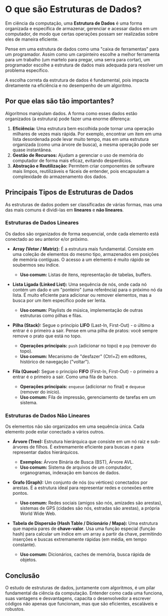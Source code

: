 # O que são Estruturas de Dados?

Em ciência da computação, uma **Estrutura de Dados** é uma forma organizada e específica de armazenar, gerenciar e acessar dados em um computador, de modo que certas operações possam ser realizadas sobre eles de maneira eficiente.

Pense em uma estrutura de dados como uma "caixa de ferramentas" para um programador. Assim como um carpinteiro escolhe a melhor ferramenta para um trabalho (um martelo para pregar, uma serra para cortar), um programador escolhe a estrutura de dados mais adequada para resolver um problema específico.

A escolha correta da estrutura de dados é fundamental, pois impacta diretamente na eficiência e no desempenho de um algoritmo.

## Por que elas são tão importantes?

Algoritmos manipulam dados. A forma como esses dados estão organizados (a estrutura) pode fazer uma enorme diferença:

1.  **Eficiência:** Uma estrutura bem escolhida pode tornar uma operação milhares de vezes mais rápida. Por exemplo, encontrar um item em uma lista desordenada pode levar muito tempo, mas em uma estrutura organizada (como uma árvore de busca), a mesma operação pode ser quase instantânea.
2.  **Gestão de Recursos:** Ajudam a gerenciar o uso de memória do computador de forma mais eficaz, evitando desperdícios.
3.  **Abstração e Reutilização:** Permitem criar componentes de software mais limpos, reutilizáveis e fáceis de entender, pois encapsulam a complexidade do armazenamento dos dados.

## Principais Tipos de Estruturas de Dados

As estruturas de dados podem ser classificadas de várias formas, mas uma das mais comuns é dividi-las em **lineares** e **não lineares**.

### Estruturas de Dados Lineares

Os dados são organizados de forma sequencial, onde cada elemento está conectado ao seu anterior e/or próximo.

*   **Array (Vetor / Matriz):** É a estrutura mais fundamental. Consiste em uma coleção de elementos do mesmo tipo, armazenados em posições de memória contíguas. O acesso a um elemento é muito rápido se soubermos seu índice.
    *   **Uso comum:** Listas de itens, representação de tabelas, buffers.

*   **Lista Ligada (Linked List):** Uma sequência de nós, onde cada nó contém um dado e um "ponteiro" (uma referência) para o próximo nó da lista. É muito eficiente para adicionar ou remover elementos, mas a busca por um item específico pode ser lenta.
    *   **Uso comum:** Playlists de música, implementação de outras estruturas como pilhas e filas.

*   **Pilha (Stack):** Segue o princípio **LIFO** (Last-In, First-Out) - o último a entrar é o primeiro a sair. Pense em uma pilha de pratos: você sempre remove o prato que está no topo.
    *   **Operações principais:** `push` (adicionar no topo) e `pop` (remover do topo).
    *   **Uso comum:** Mecanismo de "desfazer" (Ctrl+Z) em editores, histórico de navegação ("voltar").

*   **Fila (Queue):** Segue o princípio **FIFO** (First-In, First-Out) - o primeiro a entrar é o primeiro a sair. Como uma fila de banco.
    *   **Operações principais:** `enqueue` (adicionar no final) e `dequeue` (remover do início).
    *   **Uso comum:** Fila de impressão, gerenciamento de tarefas em um sistema.

### Estruturas de Dados Não Lineares

Os elementos não são organizados em uma sequência única. Cada elemento pode estar conectado a vários outros.

*   **Árvore (Tree):** Estrutura hierárquica que consiste em um nó raiz e sub-árvores de filhos. É extremamente eficiente para buscas e para representar dados hierárquicos.
    *   **Exemplos:** Árvore Binária de Busca (BST), Árvore AVL.
    *   **Uso comum:** Sistema de arquivos de um computador, organogramas, indexação em bancos de dados.

*   **Grafo (Graph):** Um conjunto de nós (ou vértices) conectados por arestas. É a estrutura ideal para representar redes e conexões entre pontos.
    *   **Uso comum:** Redes sociais (amigos são nós, amizades são arestas), sistemas de GPS (cidades são nós, estradas são arestas), a própria World Wide Web.

*   **Tabela de Dispersão (Hash Table / Dicionário / Mapa):** Uma estrutura que mapeia pares de **chave-valor**. Usa uma função especial (função hash) para calcular um índice em um array a partir da chave, permitindo inserções e buscas extremamente rápidas (em média, em tempo constante).
    *   **Uso comum:** Dicionários, caches de memória, busca rápida de objetos.

## Conclusão

O estudo de estruturas de dados, juntamente com algoritmos, é um pilar fundamental da ciência da computação. Entender como cada uma funciona, suas vantagens e desvantagens, capacita o desenvolvedor a escrever códigos não apenas que funcionam, mas que são eficientes, escaláveis e robustos. 